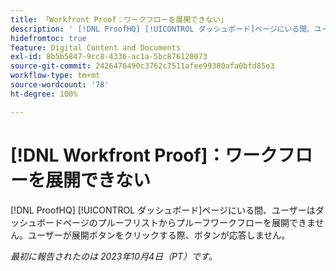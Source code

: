 ```yaml
---
title: 「Workfront Proof：ワークフローを展開できない」
description: ' [!DNL ProofHQ] [!UICONTROL ダッシュボード]ページにいる間、ユーザーはダッシュボードページのプルーフリストからプルーフワークフローを展開できません。ユーザーが展開ボタンをクリックする際、ボタンが応答しません。'
hidefromtoc: true
feature: Digital Content and Documents
exl-id: 8b5b5847-9cc8-4336-ac1a-5bc876120073
source-git-commit: 2426476490c3762c7511afee99380afa0bfd85e3
workflow-type: tm+mt
source-wordcount: '78'
ht-degree: 100%

---
```


# [!DNL Workfront Proof]：ワークフローを展開できない

<!--Won't fix, live until Proof deprecated-->

[!DNL ProofHQ] [!UICONTROL ダッシュボード]ページにいる間、ユーザーはダッシュボードページのプルーフリストからプルーフワークフローを展開できません。ユーザーが展開ボタンをクリックする際、ボタンが応答しません。

_最初に報告されたのは 2023年10月4日（PT）です。_
